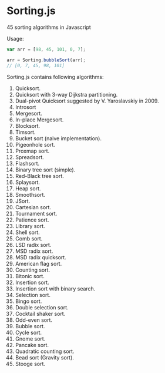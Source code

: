 # Sorting.js
45 sorting algorithms in Javascript

Usage: 
```Javascript
var arr = [98, 45, 101, 0, 7];

arr = Sorting.bubbleSort(arr);
// [0, 7, 45, 98, 101]
```

Sorting.js contains following algorithms:
1. Quicksort.
2. Quicksort with 3-way Dijkstra partitioning.
3. Dual-pivot Quicksort suggested by V. Yaroslavskiy in 2009.
4. Introsort
5. Mergesort.
6. In-place Mergesort.
7. Blocksort.
8. Timsort.
9. Bucket sort (naive implementation).
10. Pigeonhole sort.
11. Proxmap sort.
12. Spreadsort.
13. Flashsort.
14. Binary tree sort (simple).
15. Red-Black tree sort.
16. Splaysort.
17. Heap sort.
18. Smoothsort.
19. JSort.
20. Cartesian sort.
21. Tournament sort.
22. Patience sort.
23. Library sort.
24. Shell sort.
25. Comb sort.
26. LSD radix sort.
27. MSD radix sort.
28. MSD radix quicksort.
29. American flag sort.
30. Counting sort.
31. Bitonic sort.
32. Insertion sort.
33. Insertion sort with binary search.
34. Selection sort.
35. Bingo sort.
36. Double selection sort.
37. Cocktail shaker sort.
38. Odd-even sort.
39. Bubble sort.
40. Cycle sort.
41. Gnome sort.
42. Pancake sort.
43. Quadratic counting sort.
44. Bead sort (Gravity sort).
45. Stooge sort.
